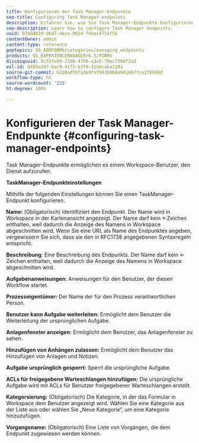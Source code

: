 ```yaml
---
title: Konfigurieren der Task Manager-Endpunkte
seo-title: Configuring Task Manager endpoints
description: Erfahren Sie, wie Sie Task Manager-Endpunkte konfigurieren.
seo-description: Learn how to configure Task Manager endpoints.
uuid: 07604b10-0bd7-4bce-9624-7ebac4754f56
contentOwner: admin
content-type: reference
geptopics: SG_AEMFORMS/categories/managing_endpoints
products: SG_EXPERIENCEMANAGER/6.5/FORMS
discoiquuid: 9c55feb9-23d8-4798-a3c5-70ec736df3ad
exl-id: 8495a3d7-6ac9-41f5-b1f9-31decaba118a
source-git-commit: b220adf6fa3e9faf94389b9a9416b7fca2f89d9d
workflow-type: ht
source-wordcount: '232'
ht-degree: 100%

---
```


# Konfigurieren der Task Manager-Endpunkte {#configuring-task-manager-endpoints}

Task Manager-Endpunkte ermöglichen es einem Workspace-Benutzer, den Dienst aufzurufen.

**TaskManager-Endpunkteinstellungen**

Mithilfe der folgenden Einstellungen können Sie einen TaskManager-Endpunkt konfigurieren.

**Name:** (Obligatorisch) Identifiziert den Endpunkt. Der Name wird in Workspace in der Kartenansicht angezeigt. Der Name darf kein &lt;-Zeichen enthalten, weil dadurch die Anzeige des Namens in Workspace abgeschnitten wird. Wenn Sie eine URL als Name des Endpunktes angeben, vergewissern Sie sich, dass sie den in RFC1738 angegebenen Syntaxregeln entspricht.

**Beschreibung**: Eine Beschreibung des Endpunkts. Der Name darf kein &lt;-Zeichen enthalten, weil dadurch die Anzeige des Namens in Workspace abgeschnitten wird.

**Aufgabenanweisungen:** Anweisungen für den Benutzer, der diesen Workflow startet.

**Prozesseigentümer:** Der Name der für den Prozess verantwortlichen Person.

**Benutzer kann Aufgabe weiterleiten:** Ermöglicht dem Benutzer die Weiterleitung der ursprünglichen Aufgabe.

**Anlagenfenster anzeigen:** Ermöglicht dem Benutzer, das Anlagenfenster zu sehen.

**Hinzufügen von Anhängen zulassen:** Ermöglicht dem Benutzer das Hinzufügen von Anlagen und Notizen.

**Aufgabe ursprünglich gesperrt:** Sperrt die ursprüngliche Aufgabe.

**ACLs für freigegebene Warteschlangen hinzufügen:** Die ursprüngliche Aufgabe wird mit ACLs für Benutzer freigegebener Warteschlangen erstellt.

**Kategorsierung:** (Obligatorisch) Die Kategorie, in der das Formular in Workspace dem Benutzer angezeigt wird. Wählen Sie eine Kategorie aus der Liste aus oder wählen Sie „Neue Kategorie“, um eine Kategorie hinzuzufügen.

**Vorgangsname:** (Obligatorisch) Eine Liste von Vorgängen, die dem Endpunkt zugewiesen werden können.
